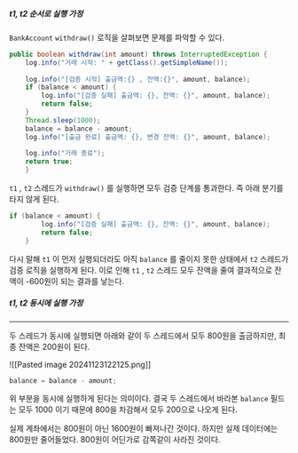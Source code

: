 
##### t1, t2 순서로 실행 가정

`BankAccount` `withdraw()` 로직을 살펴보면 문제를 파악할 수 있다.

```java
public boolean withdraw(int amount) throws InterruptedException {  
    log.info("거래 시작: " + getClass().getSimpleName());  
  
    log.info("[검증 시작] 출금액:{} , 잔액:{}", amount, balance);  
    if (balance < amount) {  
        log.info("[검증 실패] 출금액: {}, 잔액: {}", amount, balance);  
        return false;    
    }  
    Thread.sleep(1000);  
    balance = balance - amount;  
    log.info("[출금 완료] 출금액: {}, 변경 잔액: {}", amount, balance);  
  
    log.info("거래 종료");  
    return true;
    }
```

`t1` , `t2` 스레드가 `withdraw()` 를 실행하면 모두 검증 단계를 통과한다. 즉 아래 분기를 타지 않게 된다.

```java
if (balance < amount) {  
        log.info("[검증 실패] 출금액: {}, 잔액: {}", amount, balance);  
        return false;    
    } 
```

다시 말해 `t1` 이 먼저 실행되더라도 아직 `balance` 를 줄이지 못한 상태에서 `t2` 스레드가 검증 로직을 실행하게 된다. 이로 인해 `t1` , `t2` 스레드 모두 잔액을 줄여 결과적으로 잔액이 -600원이 되는 결과를 낳는다.


##### t1, t2 동시에 실행 가정
---

두 스레드가 동시에 실행되면 아래와 같이 두 스레드에서 모두 800원을 출금하지만, 최종 잔액은 200원이 된다.

![[Pasted image 20241123122125.png]]


```java
balance = balance - amount;  
```

위 부분을 동시에 실행하게 된다는 의미이다. 결국 두 스레드에서 바라본 `balance`  필드는 모두 1000 이기 때문에 800을 차감해서 모두 200으로 나오게 된다.

실제 계좌에서는 800원이 아닌 1600원이 빠져나간 것이다. 하지만 실제 데이터에는 800원만 줄어들었다. 800원이 어딘가로 감쪽같이 사라진 것이다.